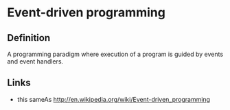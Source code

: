 # Event-driven programming

## Definition
A programming paradigm where execution of a program is guided by events and event handlers.

## Links
* this sameAs http://en.wikipedia.org/wiki/Event-driven_programming
